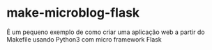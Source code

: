 # make-microblog-flask
É um pequeno exemplo de como criar uma aplicação web a partir do Makefile usando Python3 com micro framework Flask
